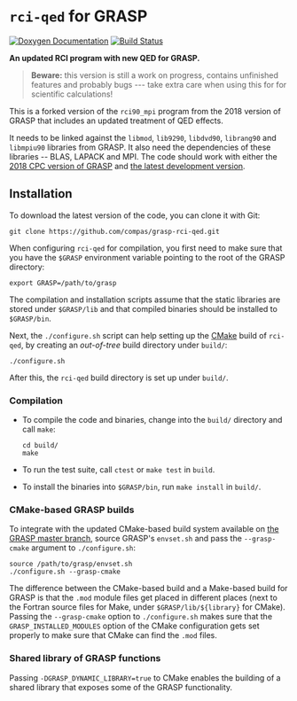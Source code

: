 # `rci-qed` for GRASP

[![Doxygen Documentation][doc-img]][doc-url]
[![Build Status][travis-img]][travis-url]

**An updated RCI program with new QED for GRASP.**

> **Beware:** this version is still a work on progress, contains unfinished features and probably bugs --- take extra care when using this for for scientific calculations!

This is a forked version of the `rci90_mpi` program from the 2018 version of GRASP that includes an updated treatment of QED effects.

It needs to be linked against the `libmod`, `lib9290`, `libdvd90`, `librang90` and `libmpiu90` libraries from GRASP.
It also need the dependencies of these libraries -- BLAS, LAPACK and MPI.
The code should work with either the [2018 CPC version of GRASP][compas-grasp-2018] and [the latest development version][compas-grasp].

## Installation

To download the latest version of the code, you can clone it with Git:

```
git clone https://github.com/compas/grasp-rci-qed.git
```

When configuring `rci-qed` for compilation, you first need to make sure that you have the `$GRASP` environment variable pointing to the root of the GRASP directory:

```
export GRASP=/path/to/grasp
```

The compilation and installation scripts assume that the static libraries are stored under `$GRASP/lib` and that compiled binaries should be installed to `$GRASP/bin`.

Next, the `./configure.sh` script can help setting up the [CMake](https://cmake.org/) build of `rci-qed`, by creating an _out-of-tree_ build directory under `build/`:

```
./configure.sh
```

After this, the `rci-qed` build directory is set up under `build/`.

### Compilation

* To compile the code and binaries, change into the `build/` directory and call `make`:

  ```
  cd build/
  make
  ```

* To run the test suite, call `ctest` or `make test` in `build`.

* To install the binaries into `$GRASP/bin`, run `make install` in `build/`.

### CMake-based GRASP builds

To integrate with the updated CMake-based build system available on [the GRASP master branch][compas-grasp], source GRASP's `envset.sh` and pass the `--grasp-cmake` argument to `./configure.sh`:

```
source /path/to/grasp/envset.sh
./configure.sh --grasp-cmake
```

The difference between the CMake-based build and a Make-based build for GRASP is that the `.mod` module files get placed in different places (next to the Fortran source files for Make, under `$GRASP/lib/${library}` for CMake).
Passing the `--grasp-cmake` option to `./configure.sh` makes sure that the `GRASP_INSTALLED_MODULES` option of the CMake configuration gets set properly to make sure that CMake can find the `.mod` files.

### Shared library of GRASP functions

Passing `-DGRASP_DYNAMIC_LIBRARY=true` to CMake enables the building of a shared library that exposes some of the GRASP functionality.



[compas-grasp]: https://github.com/compas/grasp
[compas-grasp-2018]: https://github.com/compas/grasp/releases/tag/2018-12-03
[doc-img]: https://img.shields.io/badge/documentation-master-blue.svg
[doc-url]: http://compas.github.io/grasp-rci-qed/
[travis-img]: https://travis-ci.com/compas/grasp-rci-qed.svg?token=J2TJDmxGV6c9f8C3LXps&branch=master
[travis-url]: https://travis-ci.com/compas/grasp-rci-qed
